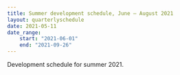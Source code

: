 ```yaml
---
title: Summer development schedule, June — August 2021
layout: quarterlyschedule
date: 2021-05-11
date_range:
    start: "2021-06-01"
    end: "2021-09-26"
---
```


Development schedule for summer 2021.